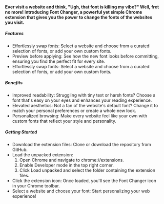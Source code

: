 <h4>Ever visit a website and think, "Ugh, that font is killing my vibe?" Well, fret no more! Introducing Font Changer, a powerful yet simple Chrome extension that gives you the power to change the fonts of the websites you visit.</h4>

<h5>Features</h5>
<ul>
  <li>Effortlessly swap fonts: Select a website and choose from a curated selection of fonts, or add your own custom fonts.
</li>
<li>Preview before applying: See how the new font looks before committing, ensuring you find the perfect fit for every site.
</li>
<li>Effortlessly swap fonts: Select a website and choose from a curated selection of fonts, or add your own custom fonts.
</li>
</ul>
<h5>Benefits</h5>
<ul>
  <li>Improved readability: Struggling with tiny text or harsh fonts? Choose a font that's easy on your eyes and enhances your reading experience.
</li>
<li>Elevated aesthetics: Not a fan of the website's default font? Change it to match your personal preferences or create a whole new look.
</li>
<li>Personalized browsing: Make every website feel like your own with custom fonts that reflect your style and personality.
</li>
</ul>
<h5>Getting Started</h5>
<ul>
  <li>Download the extension files: Clone or download the repository from GitHub.</li>
  <li>Load the unpacked extension:
    <ol>
      <li>Open Chrome and navigate to chrome://extensions.</li>
      <li>Enable Developer mode in the top right corner.</li>
      <li>Click Load unpacked and select the folder containing the extension files.</li>
    </ol>
  </li>
  <li>Click the extension icon: Once loaded, you'll see the Font Changer icon in your Chrome toolbar.</li>
  <li>Select a website and choose your font: Start personalizing your web experience!</li>
</ul>






